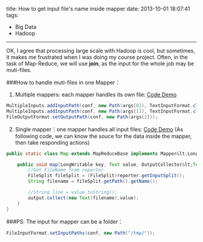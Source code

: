 title: How to get input file's name inside mapper
date: 2013-10-01 18:07:41
tags: 
  - Big Data
  - Hadoop
---
OK, I agree that processing large scale with Hadoop is cool, but sometimes, it makes me frustrated when I was doing my course project.
Often, in the task of Map-Reduce, we will use **join**, as the input for the whole job may be muti-files.  
<!-- more -->
###How to handle muti-files in one Mapper：

1. Multiple mappers: each mapper handles its own file: [Code Demo](https://github.com/zhouhao/Hadoop-Easy-MapReduce/blob/master/MapReduceQueries/Query3/query3.java)    

```java
MultipleInputs.addInputPath(conf, new Path(args[0]), TextInputFormat.class, CustomerMap.class);
MultipleInputs.addInputPath(conf, new Path(args[1]), TextInputFormat.class, TransactionMap.class);
FileOutputFormat.setOutputPath(conf, new Path(args[2]));    
```

2. Single mapper：one mapper handles all input files: [Code Demo](https://github.com/zhouhao/CS525-Big-Data-Course-Project/blob/master/Demo_getFileNameFromReporter/query1.java) (As following code, we can know the souce for the data inside the mapper, then take responding actions)      
    
```java
public static class Map extends MapReduceBase implements Mapper&lt;LongWritable, Text, Text, Text> {

	public void map(LongWritable key, Text value, OutputCollector&lt;Text,Text> output, Reporter reporter) throws IOException {
		//Get FileName from reporter
		FileSplit fileSplit = (FileSplit)reporter.getInputSplit();
		String filename = fileSplit.getPath().getName();

		//String line = value.toString();
		output.collect(new Text(filename),value);  			
	}
}
```

###PS: The input for mapper can be a folder：
```java
FileInputFormat.setInputPaths(conf, new Path("/tmp/"));
```